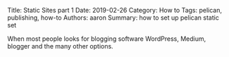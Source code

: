 Title: Static Sites part 1
Date: 2019-02-26
Category: How to
Tags: pelican, publishing, how-to
Authors: aaron
Summary: how to set up pelican static set



When most people looks for blogging software WordPress, Medium, blogger 
and the many other options. 
